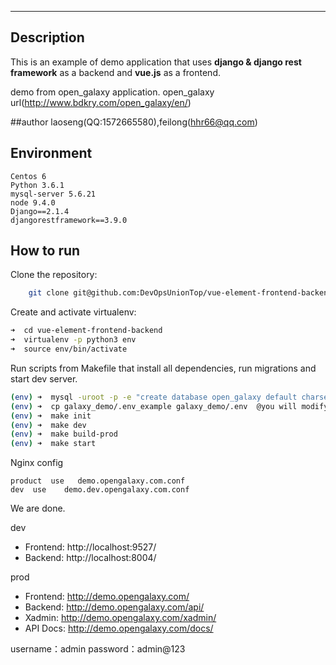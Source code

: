 ---

## Description

This is an example of demo application that uses **django & django rest framework** as a backend and **vue.js** as a frontend.

demo from  open_galaxy application.  open_galaxy url(http://www.bdkry.com/open_galaxy/en/)


##author
 laoseng(QQ:1572665580),feilong(hhr66@qq.com)


## Environment

```
Centos 6
Python 3.6.1
mysql-server 5.6.21
node 9.4.0
Django==2.1.4
djangorestframework==3.9.0
```

## How to run

Clone the repository:

```zsh
    git clone git@github.com:DevOpsUnionTop/vue-element-frontend-backend.git
```

Create and activate virtualenv:

```zsh
➜  cd vue-element-frontend-backend
➜  virtualenv -p python3 env
➜  source env/bin/activate
```

Run scripts from Makefile that install all dependencies, run migrations and start dev server.

```zsh
(env) ➜  mysql -uroot -p -e "create database open_galaxy default charset utf8;"
(env) ➜  cp galaxy_demo/.env_example galaxy_demo/.env  @you will modify install_dir and port
(env) ➜  make init
(env) ➜  make dev
(env) ➜  make build-prod
(env) ➜  make start
```

Nginx config

```
product  use   demo.opengalaxy.com.conf
dev  use    demo.dev.opengalaxy.com.conf
```

We are done.

dev

- Frontend: http://localhost:9527/
- Backend: http://localhost:8004/

prod

- Frontend: http://demo.opengalaxy.com/
- Backend: http://demo.opengalaxy.com/api/
- Xadmin: http://demo.opengalaxy.com/xadmin/
- API Docs: http://demo.opengalaxy.com/docs/

username：admin   password：admin@123
